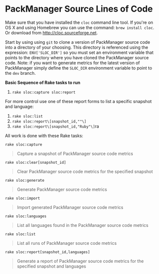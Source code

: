 # PackManager Source Lines of Code

Make sure that you have installed the `cloc` command line tool. If you're on OS X and using Homebrew you can use the
command: `brew install cloc`. Or download from http://cloc.sourceforge.net.

Start by using using `git` to clone a version of PackManager source code into a directory of your choosing. This
directory is referenced using the expression: `ENV['SLOC_DIR']` so you must set an environment variable that points
to the directory where you have cloned the PackManager source code. Note: if you want to generate metrics for the
latest version of PackManager simply define the `SLOC_DIR` environment variable to point to the `dev` branch.

**Basic Sequence of Rake tasks to run**

1. `rake sloc:capture sloc:report`

For more control use one of these report forms to list a specific snapshot and language:

1. `rake sloc:list`
1. `rake sloc:report\[snapshot_id,""\]`
1. `rake sloc:report\[snapshot_id,"Ruby"\]`ra

All work is done with these Rake tasks:

`rake sloc:capture`
> Capture a snapshot of PackManager source code metrics

`rake sloc:clear[snapshot_id]`
> Clear PackManager source code metrics for the specified snapshot

`rake sloc:generate`
> Generate PackManager source code metrics

`rake sloc:import`
> Import generated PackManager source code metrics

`rake sloc:languages`
> List all languages found in the PackManager source code metrics

`rake sloc:list`
> List all runs of PackManager source code metrics

`rake sloc:report[snapshot_id,languages]`
> Generate a report of PackManager source code metrics for the specified snapshot and languages

